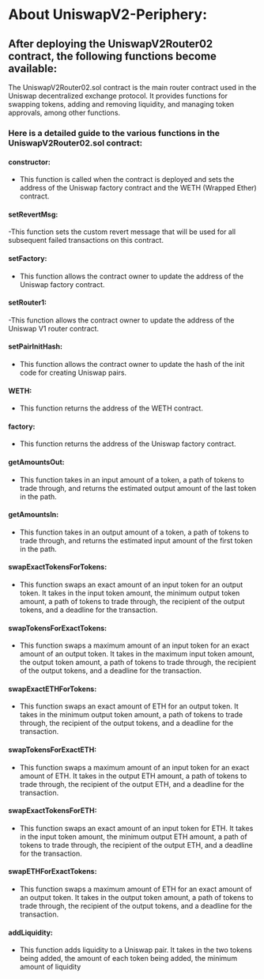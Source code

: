 # About UniswapV2-Periphery:

## After deploying the UniswapV2Router02 contract, the following functions become available:

The UniswapV2Router02.sol contract is the main router contract used in the Uniswap decentralized exchange protocol. It provides functions for swapping tokens, adding and removing liquidity, and managing token approvals, among other functions.

### Here is a detailed guide to the various functions in the UniswapV2Router02.sol contract:

#### constructor: 
- This function is called when the contract is deployed and sets the address of the Uniswap factory contract and the WETH (Wrapped Ether) contract.

#### setRevertMsg: 
-This function sets the custom revert message that will be used for all subsequent failed transactions on this contract.

#### setFactory: 
- This function allows the contract owner to update the address of the Uniswap factory contract.

#### setRouter1: 
-This function allows the contract owner to update the address of the Uniswap V1 router contract.

#### setPairInitHash: 
- This function allows the contract owner to update the hash of the init code for creating Uniswap pairs.

#### WETH: 
- This function returns the address of the WETH contract.

#### factory: 
- This function returns the address of the Uniswap factory contract.

#### getAmountsOut: 
- This function takes in an input amount of a token, a path of tokens to trade through, and returns the estimated output amount of the last token in the path.

#### getAmountsIn: 
- This function takes in an output amount of a token, a path of tokens to trade through, and returns the estimated input amount of the first token in the path.

#### swapExactTokensForTokens: 
- This function swaps an exact amount of an input token for an output token. It takes in the input token amount, the minimum output token amount, a path of tokens to trade through, the recipient of the output tokens, and a deadline for the transaction.

#### swapTokensForExactTokens: 
- This function swaps a maximum amount of an input token for an exact amount of an output token. It takes in the maximum input token amount, the output token amount, a path of tokens to trade through, the recipient of the output tokens, and a deadline for the transaction.

#### swapExactETHForTokens: 
- This function swaps an exact amount of ETH for an output token. It takes in the minimum output token amount, a path of tokens to trade through, the recipient of the output tokens, and a deadline for the transaction.

#### swapTokensForExactETH: 
- This function swaps a maximum amount of an input token for an exact amount of ETH. It takes in the output ETH amount, a path of tokens to trade through, the recipient of the output ETH, and a deadline for the transaction.

#### swapExactTokensForETH: 
- This function swaps an exact amount of an input token for ETH. It takes in the input token amount, the minimum output ETH amount, a path of tokens to trade through, the recipient of the output ETH, and a deadline for the transaction.

#### swapETHForExactTokens: 
- This function swaps a maximum amount of ETH for an exact amount of an output token. It takes in the output token amount, a path of tokens to trade through, the recipient of the output tokens, and a deadline for the transaction.

#### addLiquidity: 
- This function adds liquidity to a Uniswap pair. It takes in the two tokens being added, the amount of each token being added, the minimum amount of liquidity